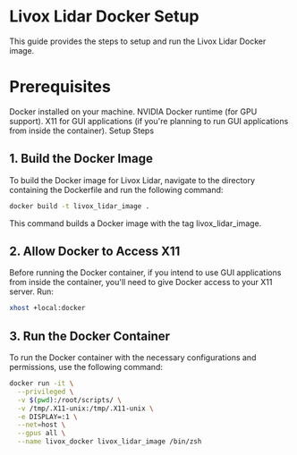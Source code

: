 # Livox Lidar Docker Setup
This guide provides the steps to setup and run the Livox Lidar Docker image.

# Prerequisites
Docker installed on your machine.
NVIDIA Docker runtime (for GPU support).
X11 for GUI applications (if you're planning to run GUI applications from inside the container).
Setup Steps
## 1. Build the Docker Image
To build the Docker image for Livox Lidar, navigate to the directory containing the Dockerfile and run the following command:

```bash
docker build -t livox_lidar_image .
```

This command builds a Docker image with the tag livox_lidar_image.

## 2. Allow Docker to Access X11
Before running the Docker container, if you intend to use GUI applications from inside the container, you'll need to give Docker access to your X11 server. Run:

```bash
xhost +local:docker
```

## 3. Run the Docker Container
To run the Docker container with the necessary configurations and permissions, use the following command:

```bash
docker run -it \
  --privileged \
  -v $(pwd):/root/scripts/ \
  -v /tmp/.X11-unix:/tmp/.X11-unix \
  -e DISPLAY=:1 \
  --net=host \
  --gpus all \
  --name livox_docker livox_lidar_image /bin/zsh
```

